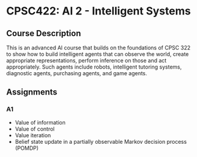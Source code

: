 # CPSC422: AI 2 - Intelligent Systems

## Course Description
This is an advanced AI course that builds on the foundations of CPSC 322 to show how to build intelligent agents that can observe the world, create appropriate representations, perform inference on those and act appropriately. Such agents include robots, intelligent tutoring systems, diagnostic agents, purchasing agents, and game agents.

## Assignments

### A1
- Value of information
- Value of control
- Value iteration
- Belief state update in a partially observable Markov decision process (POMDP)